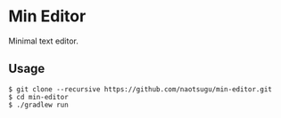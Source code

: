 # Min Editor

Minimal text editor.

## Usage

```console
$ git clone --recursive https://github.com/naotsugu/min-editor.git
$ cd min-editor
$ ./gradlew run
```


